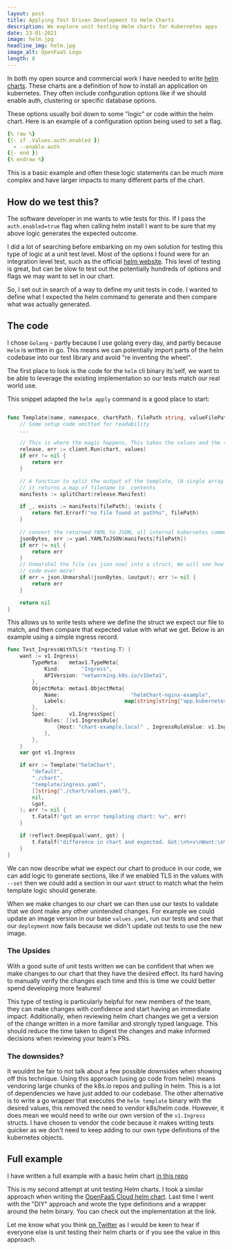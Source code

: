 ```yaml
---
layout: post
title: Applying Test Driven Development to Helm Charts
description: We explore unit testing Helm charts for Kubernetes apps
date: 23-01-2021
image: helm.jpg
headline_img: helm.jpg
image_alt: OpenFaaS Logo
length: 8
---
```


In both my open source and commercial work I have needed to write [helm charts](https://helm.sh/docs/topics/charts/). 
These charts are a definition of how to install an application on kubernetes. They often include configuration options
like if we should enable auth, clustering or specific database options. 

These options usually boil down to some "logic" or code within the helm chart. Here is an example of 
a configuration option being used to set a flag.

```yaml
{% raw %}
{{- if .Values.auth.enabled }}
  - --enable-auth
{{- end }}
{% endraw %}
```

This is a basic example and often these logic statements can be much more complex and have larger impacts to many different
parts of the chart. 

## How do we test this? 

The software developer in me wants to wtie tests for this. If I pass the `auth.enabled=true` flag when calling helm install 
I want to be sure that my above logic generates the expected outcome. 

I did a lot of searching before embarking on my own solution for testing this type of logic at a unit test level. 
Most of the options I found were for an integration level test, such as the official [helm website](https://helm.sh/docs/topics/chart_tests/).
This level of testing is great, but can be slow to test out the potentially hundreds of options and flags we may want to 
set in our chart. 

So, I set out in search of a way to define my unit tests in code. I wanted to define what I expected the helm command to 
generate and then compare what was actually generated.

## The code

I chose `Golang` - partly because I use golang every day, and partly because `Helm` is written in go. This means we can 
potentially import parts of the helm codebase into our test library and avoid "re inventing the wheel". 

The first place to look is the code for the `helm` cli binary its'self, we want to be able to leverage the existing implementation
so our tests match our real world use.

This snippet adapted the `helm apply` command is a good place to start:

```go

func Template(name, namespace, chartPath, filePath string, valueFilePaths, overrideValues []string, output interface{}) error  {
    // Some setup code omitted for readability
    ...

    // This is where the magic happens, This takes the values and the template and runs the helm logic
	release, err := client.Run(chart, values)
	if err != nil {
		return err
	}

    // A function to split the output of the template, (A single array of all files in 1 variable)
    // it returns a map of filename to  contents
	manifests := splitChart(release.Manifest)

	if _, exists := manifests[filePath]; !exists {
		return fmt.Errorf("no file found at path%s", filePath)
	}
    
    // convert the returned YAML to JSON, all internal kubernetes communication uses JSON
	jsonBytes, err := yaml.YAMLToJSON(manifests[filePath])
	if err != nil {
		return err
	}
    // Unmarshal the file (as json now) into a struct, We will see how we use k8s definitions in the test to reduce 
    // code even more!
	if err = json.Unmarshal(jsonBytes, &output); err != nil {
		return err
	}

	return nil
}

``` 

This allows us to write tests where we define the struct we expect our file to match, and then compare that expected value with what
we get. Below is an example using a simple ingress record.

```go 
func Test_IngressWithTLS(t *testing.T) {
	want := v1.Ingress{
		TypeMeta:   metav1.TypeMeta{
			Kind:       "Ingress",
			APIVersion: "networking.k8s.io/v1beta1",
		},
		ObjectMeta: metav1.ObjectMeta{
			Name:                       "helmChart-nginx-example",
			Labels:                   map[string]string{"app.kubernetes.io/instance": "helmChart", "app.kubernetes.io/name": "nginx-example"} ,
		},
		Spec:       v1.IngressSpec{
			Rules: []v1.IngressRule{
				{Host: "chart-example.local" , IngressRuleValue: v1.IngressRuleValue{HTTP: &v1.HTTPIngressRuleValue{Paths: nil}}},
			},
		},
	}
	var got v1.Ingress

	if err := Template("helmChart",
		"default",
		"./chart",
		"template/ingress.yaml",
		[]string{"./chart/values.yaml"},
		nil,
		&got,
	); err != nil {
		t.Fatalf("got an error templating chart: %v", err)
	}

	if !reflect.DeepEqual(want, got) {
		t.Fatalf("difference in chart and expected. Got:\n%+v\nWant:\n%+v\n", got, want)
	}
}

```

We can now describe what we expect our chart to produce in our code, we can add logic to generate sections, like if 
we enabled TLS in the values with `--set` then we could add a section in our `want` struct to match what the helm template logic
should generate.

When we make changes to our chart we can then use our tests to validate that we dont make any other unintended changes. For example
we could update an image version in our base `values.yaml`, run our tests and see that our `deployment` now fails because we 
didn't update out tests to use the new image.

### The Upsides
With a good suite of unit tests written we can be confident that when we make changes to our chart that they have the 
desired effect. Its hard having to manually verify the changes each time and this is time we could better spend developing 
more features! 

This type of testing is particularly helpful for new members of the team, they can make changes with confidence and start having 
an immediate impact. Additionally, when reviewing helm chart changes we get a version of the change written in a more familiar
 and strongly typed language. This should reduce the time taken to digest the changes and make informed decisions when 
 reviewing your team's PRs.


### The downsides?

It wouldnt be fair to not talk about a few possible downsides when showing off this technique. Using this approach 
(using go code from helm) means vendoring large chunks of the k8s.io repos and pulling in helm. This 
is a lot of dependencies we have just added to our codebase. The other alternative is to write a go wrapper that executes
the `helm template` binary with the desired values, this removed the need to vendor k8s/helm code. However, it does mean 
we would need to write our own version of the `v1.Ingress` structs. I have chosen to vendor the code because it makes 
writing tests quicker as we don't need to keep adding to our own type definitions of the kubernetes objects.


## Full example
I have written a full example with a basic helm chart [in this repo](https://github.com/Waterdrips/helmunit)

This is my second attempt at unit testing Helm charts. I took a similar approach when writing the [OpenFaaS Cloud helm chart](https://github.com/openfaas/openfaas-cloud/tree/master/chart/test).
Last time I went with the "DIY" approach and wrote the type definitions and a wrapper around the helm binary. You can check out
the implementation at the link.


Let me know what you think [on Twitter](https://twitter.com/alistair_hey) as I would be keen to hear if everyone else is 
unit testing their helm charts or if you see the value in this approach.